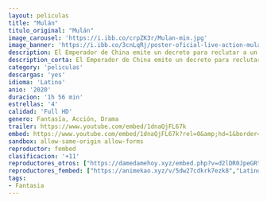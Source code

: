```yaml
---
layout: peliculas
title: "Mulán"
titulo_original: "Mulán"
image_carousel: 'https://i.ibb.co/crpZK3r/Mulan-min.jpg'
image_banner: 'https://i.ibb.co/3cnLqRj/poster-oficial-live-action-mulan-86-35-871-542-min.jpg'
description: El Emperador de China emite un decreto para reclutar a un varón por cada familia que deberá servir en el Ejército Imperial para defender al país de los invasores del Norte. Hua Mulán, hija única de un condecorado guerrero, se presenta para evitar que su anciano padre sea llamado a filas. Se hace pasar por un hombre, Hua Jun y se somete a todo tipo de pruebas. Para conseguirlo deberá apelar a su fuerza interior y sacar a la luz todo su potencial. Se trata de una aventura épica que la transformará en una guerrera laureada que la hará merecedora del respeto de todo un país y motivo de orgullo para su padre. “Mulán” cuenta con un famoso reparto internacional que incluye a Yifei Liu como Mulán; a Donnie Yen como el Comandante Tung; a Jason Scott Lee como Böri Khan; a Yoson An como Cheng Honghui; con Gong Li como Xianniang y Jet Li como el Emperador.
description_corta: El Emperador de China emite un decreto para reclutar a un varón por cada familia que deberá servir en el Ejército Imperial para defender al país de los invasores del Norte. Hua Mulán, hija única de un condecorado guerrero, se presenta para evitar que su anciano padre sea...
category: 'peliculas'
descargas: 'yes'
idioma: 'Latino'
anio: '2020'
duracion: '1h 56 min'
estrellas: '4'
calidad: 'Full HD'
genero: Fantasía, Acción, Drama
trailer: https://www.youtube.com/embed/1dnaQjFL67k
embed: https://www.youtube.com/embed/1dnaQjFL67k?rel=0&amp;hd=1&border=0&wmode=opaque&enablejsapi=1&modestbranding=1&controls=1&showinfo=1
sandbox: allow-same-origin allow-forms
reproductor: fembed
clasificacion: '+11'
reproductores_otros: ["https://damedamehoy.xyz/embed.php?v=d2lDR0JpeGRtcm5NQTV5clJ2K2ZhRGZwRTZhY3hBbVBwcldqLzB2dEVubz0=","Latino","https://gdriveplayer.to/embed2.php?link=SD7niWJ2TxuUwcQDHVzRMQfdnhv2yAzUsdBY%252FsOtWEvvi7VKdQUipP589AiSHVudiwJmFDSDw%252B6I%252BJhr7cWZR2gGSH6Q3HbRjr9IZgNAkCB%252BKqiI4BhdghXfhDc6GTAWg3Q%252Fa8BPUa%252F254kM8Z0K8tKWNno8M7aBFHDjAMo76mghWzJx%252BUUw7snQF91g66Ze0%253D","Latino"]
reproductores_fembed: ["https://animekao.xyz/v/5dw27cdkrk7ezk8","Latino","https://www.fembed.com/v/ky-j1u3wdw-1lmm","Latino","https://www.fembed.com/v/60kwyh0k-k-rwpl","Latino","https://feurl.com/v/xj2rxh545qewgyz","Latino","https://pelispng.online/v/gqj0db--575xk88","Latino"]
tags:
- Fantasia
---
```



 








